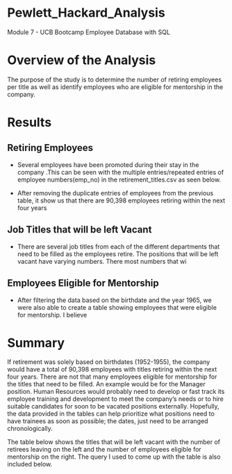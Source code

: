 # Pewlett_Hackard_Analysis
Module 7 - UCB Bootcamp Employee Database with SQL

# Overview of the Analysis
The purpose of the study is to determine the number of retiring employees per title as well as identify employees who are eligible for mentorship in the company.

# Results
## Retiring Employees
* Several employees have been promoted during their stay in the company .This can be seen with the multiple entries/repeated entries of employee numbers(emp_no) in the retirement_titles.csv as seen below. 

* After removing the duplicate entries of employees from the previous table, it show us that there are 90,398 employees retiring within the next four years

## Job Titles that will be left Vacant
* There are several  job titles from each of the  different departments that need to be filled as the employees retire. The positions that will be left vacant have varying numbers. There most numbers that wi 

## Employees Eligible for Mentorship
* After filtering the data based on the birthdate and the year 1965, we were also able to create a table showing employees that were eligible for mentorship. I believe 


# Summary
If retirement was solely based on birthdates (1952-1955), the company would have a total of 90,398 employees with titles retiring within the next four years. There are not that many employees eligible for mentorship for the titles that need to be filled. An example would be for the Manager position. Human Resources would probably need to develop or fast track its employee training and development to meet the company’s needs or to hire suitable candidates for soon to be vacated positions externally. Hopefully, the data provided in the tables can help prioritize what positions need to have trainees as soon as possible; the dates, just need to be arranged chronologically.

The table below shows the titles that will be left vacant with the number of retirees leaving on the left and the number of employees eligible for mentorship on the right. The query I used to come up with the table is also included below.  
